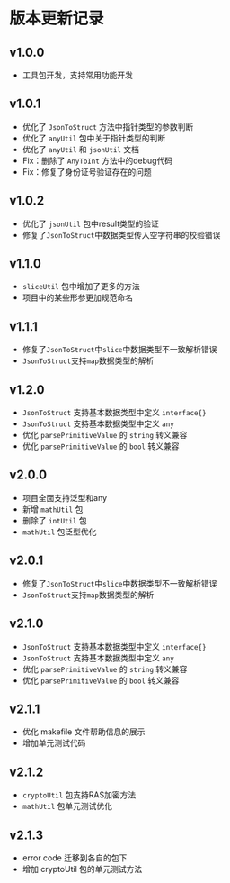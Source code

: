 # 版本更新记录

## v1.0.0
- 工具包开发，支持常用功能开发

## v1.0.1
- 优化了 `JsonToStruct` 方法中指针类型的参数判断
- 优化了 `anyUtil` 包中关于指针类型的判断
- 优化了 `anyUtil` 和 `jsonUtil` 文档
- Fix：删除了 `AnyToInt` 方法中的debug代码
- Fix：修复了身份证号验证存在的问题

## v1.0.2
- 优化了 `jsonUtil` 包中result类型的验证
- 修复了`JsonToStruct`中数据类型传入空字符串的校验错误

## v1.1.0
- `sliceUtil` 包中增加了更多的方法
- 项目中的某些形参更加规范命名

## v1.1.1
- 修复了`JsonToStruct`中`slice`中数据类型不一致解析错误
- `JsonToStruct`支持`map`数据类型的解析

## v1.2.0
- `JsonToStruct` 支持基本数据类型中定义 `interface{}`
- `JsonToStruct` 支持基本数据类型中定义 `any`
- 优化 `parsePrimitiveValue` 的 `string` 转义兼容
- 优化 `parsePrimitiveValue` 的 `bool` 转义兼容

## v2.0.0
- 项目全面支持泛型和any
- 新增 `mathUtil` 包
- 删除了 `intUtil` 包
- `mathUtil` 包泛型优化

## v2.0.1
- 修复了`JsonToStruct`中`slice`中数据类型不一致解析错误
- `JsonToStruct`支持`map`数据类型的解析

## v2.1.0
- `JsonToStruct` 支持基本数据类型中定义 `interface{}`
- `JsonToStruct` 支持基本数据类型中定义 `any`
- 优化 `parsePrimitiveValue` 的 `string` 转义兼容
- 优化 `parsePrimitiveValue` 的 `bool` 转义兼容

## v2.1.1
- 优化 makefile 文件帮助信息的展示
- 增加单元测试代码

## v2.1.2
- `cryptoUtil` 包支持RAS加密方法
- `mathUtil` 包单元测试优化

## v2.1.3
- error code 迁移到各自的包下
- 增加 cryptoUtil 包的单元测试方法